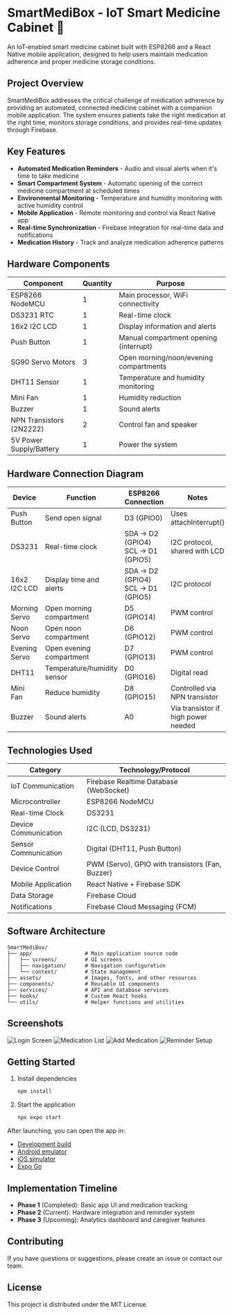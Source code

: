 # SmartMediBox - IoT Smart Medicine Cabinet 💊

An IoT-enabled smart medicine cabinet built with ESP8266 and a React Native mobile application, designed to help users maintain medication adherence and proper medicine storage conditions.

## Project Overview

SmartMediBox addresses the critical challenge of medication adherence by providing an automated, connected medicine cabinet with a companion mobile application. The system ensures patients take the right medication at the right time, monitors storage conditions, and provides real-time updates through Firebase.

## Key Features

- **Automated Medication Reminders** - Audio and visual alerts when it's time to take medicine
- **Smart Compartment System** - Automatic opening of the correct medicine compartment at scheduled times
- **Environmental Monitoring** - Temperature and humidity monitoring with active humidity control
- **Mobile Application** - Remote monitoring and control via React Native app
- **Real-time Synchronization** - Firebase integration for real-time data and notifications
- **Medication History** - Track and analyze medication adherence patterns

## Hardware Components

| Component | Quantity | Purpose |
|-----------|----------|---------|
| ESP8266 NodeMCU | 1 | Main processor, WiFi connectivity |
| DS3231 RTC | 1 | Real-time clock |
| 16x2 I2C LCD | 1 | Display information and alerts |
| Push Button | 1 | Manual compartment opening (interrupt) |
| SG90 Servo Motors | 3 | Open morning/noon/evening compartments |
| DHT11 Sensor | 1 | Temperature and humidity monitoring |
| Mini Fan | 1 | Humidity reduction |
| Buzzer | 1 | Sound alerts |
| NPN Transistors (2N2222) | 2 | Control fan and speaker |
| 5V Power Supply/Battery | 1 | Power the system |

## Hardware Connection Diagram

| Device | Function | ESP8266 Connection | Notes |
|--------|----------|-------------------|-------|
| Push Button | Send open signal | D3 (GPIO0) | Uses attachInterrupt() |
| DS3231 | Real-time clock | SDA → D2 (GPIO4)<br>SCL → D1 (GPIO5) | I2C protocol, shared with LCD |
| 16x2 I2C LCD | Display time and alerts | SDA → D2 (GPIO4)<br>SCL → D1 (GPIO5) | I2C protocol |
| Morning Servo | Open morning compartment | D5 (GPIO14) | PWM control |
| Noon Servo | Open noon compartment | D6 (GPIO12) | PWM control |
| Evening Servo | Open evening compartment | D7 (GPIO13) | PWM control |
| DHT11 | Temperature/humidity sensor | D0 (GPIO16) | Digital read |
| Mini Fan | Reduce humidity | D8 (GPIO15) | Controlled via NPN transistor |
| Buzzer | Sound alerts | A0 | Via transistor if high power needed |

## Technologies Used

| Category | Technology/Protocol |
|----------|-------------------|
| IoT Communication | Firebase Realtime Database (WebSocket) |
| Microcontroller | ESP8266 NodeMCU |
| Real-time Clock | DS3231 |
| Device Communication | I2C (LCD, DS3231) |
| Sensor Communication | Digital (DHT11, Push Button) |
| Device Control | PWM (Servo), GPIO with transistors (Fan, Buzzer) |
| Mobile Application | React Native + Firebase SDK |
| Data Storage | Firebase Cloud |
| Notifications | Firebase Cloud Messaging (FCM) |

## Software Architecture

```
SmartMediBox/
├── app/                 # Main application source code
│   ├── screens/         # UI screens
│   ├── navigation/      # Navigation configuration
│   └── context/         # State management
├── assets/              # Images, fonts, and other resources
├── components/          # Reusable UI components
├── services/            # API and database services
├── hooks/               # Custom React hooks
└── utils/               # Helper functions and utilities
```

## Screenshots

![Login Screen](path/to/login-screenshot.png)
![Medication List](path/to/medication-list-screenshot.png)
![Add Medication](path/to/add-medication-screenshot.png)
![Reminder Setup](path/to/reminder-setup-screenshot.png)

## Getting Started

1. Install dependencies

   ```bash
   npm install
   ```

2. Start the application

   ```bash
   npx expo start
   ```

After launching, you can open the app in:
- [Development build](https://docs.expo.dev/develop/development-builds/introduction/)
- [Android emulator](https://docs.expo.dev/workflow/android-studio-emulator/)
- [iOS simulator](https://docs.expo.dev/workflow/ios-simulator/)
- [Expo Go](https://expo.dev/go)

## Implementation Timeline

- **Phase 1** (Completed): Basic app UI and medication tracking
- **Phase 2** (Current): Hardware integration and reminder system
- **Phase 3** (Upcoming): Analytics dashboard and caregiver features

## Contributing

If you have questions or suggestions, please create an issue or contact our team.

## License

This project is distributed under the MIT License.

